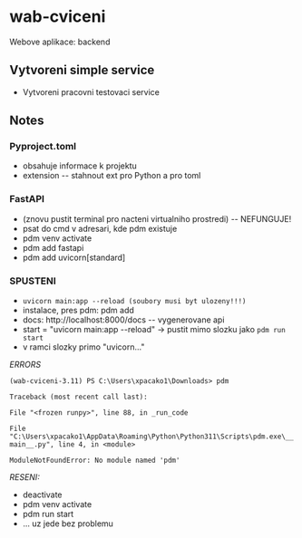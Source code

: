 # wab-cviceni
Webove aplikace: backend

## Vytvoreni simple service
- Vytvoreni pracovni testovaci service

## Notes
### Pyproject.toml
- obsahuje informace k projektu
- extension -- stahnout ext pro Python a pro toml

### FastAPI
- (znovu pustit terminal pro nacteni virtualniho prostredi) -- NEFUNGUJE!
- psat do cmd v adresari, kde pdm existuje
- pdm venv activate
- pdm add fastapi
- pdm add uvicorn[standard]


### SPUSTENI
- `uvicorn main:app --reload (soubory musi byt ulozeny!!!)`
- instalace, pres pdm: pdm add 
- docs: http://localhost:8000/docs -- vygenerovane api
- start = "uvicorn main:app --reload" -> pustit mimo slozku jako `pdm run start`
- v ramci slozky primo "uvicorn..."

*ERRORS*

`(wab-cviceni-3.11) PS C:\Users\xpacako1\Downloads> pdm`

`Traceback (most recent call last):`

  `File "<frozen runpy>", line 88, in _run_code`

  `File "C:\Users\xpacako1\AppData\Roaming\Python\Python311\Scripts\pdm.exe\__main__.py", line 4, in <module>`

`ModuleNotFoundError: No module named 'pdm'`

*RESENI:*
- deactivate
- pdm venv activate
- pdm run start
- ... uz jede bez problemu